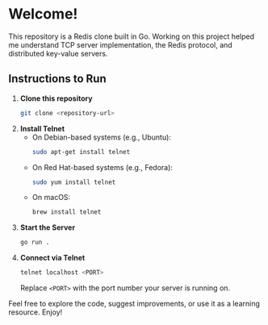 # Welcome!

This repository is a Redis clone built in Go. Working on this project helped me understand TCP server implementation, the Redis protocol, and distributed key-value servers.

## Instructions to Run

1. **Clone this repository**
   ```sh
   git clone <repository-url>
   ```
2. **Install Telnet**
   - On Debian-based systems (e.g., Ubuntu):
     ```sh
     sudo apt-get install telnet
     ```
   - On Red Hat-based systems (e.g., Fedora):
     ```sh
     sudo yum install telnet
     ```
   - On macOS:
     ```sh
     brew install telnet
     ```
3. **Start the Server**
   ```sh
   go run .
   ```
4. **Connect via Telnet**
   ```sh
   telnet localhost <PORT>
   ```
   Replace `<PORT>` with the port number your server is running on.

Feel free to explore the code, suggest improvements, or use it as a learning resource. Enjoy!
